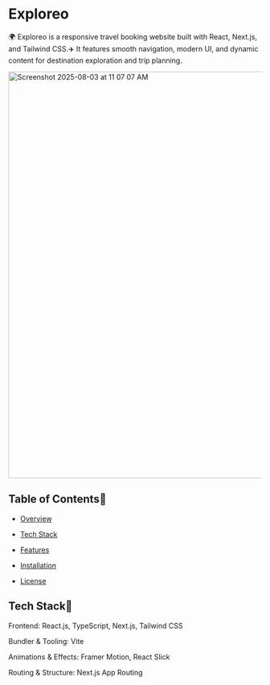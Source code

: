 # Exploreo

🌍 Exploreo is a responsive travel booking website built with React, Next.js, and Tailwind CSS.✈️ It features smooth navigation, modern UI, and dynamic content for destination exploration and trip planning.

<img width="1425" height="809" alt="Screenshot 2025-08-03 at 11 07 07 AM" src="https://github.com/user-attachments/assets/b364c6b1-60dd-4b57-a662-9d702a43fcc3" />


## Table of Contents📑

- [Overview](#exploreo)

- [Tech Stack](#tech-stack)

- [Features](#features)

- [Installation](#installation)

- [License](#license)

## Tech Stack🚀

Frontend: React.js, TypeScript, Next.js, Tailwind CSS

Bundler & Tooling: Vite

Animations & Effects: Framer Motion, React Slick

Routing & Structure: Next.js App Routing
